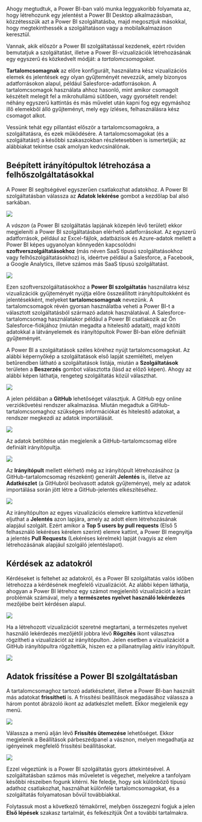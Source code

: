 Ahogy megtudtuk, a Power BI-ban való munka leggyakoribb folyamata az, hogy létrehozunk egy jelentést a Power BI Desktop alkalmazásban, közzétesszük azt a Power BI szolgáltatásba, majd megosztjuk másokkal, hogy megtekinthessék a szolgáltatáson vagy a mobilalkalmazáson keresztül.

Vannak, akik először a Power BI szolgáltatással kezdenek, ezért röviden bemutatjuk a szolgáltatást, illetve a Power BI-vizualizációk létrehozásának egy egyszerű és közkedvelt módját: a *tartalomcsomagokat*.

**Tartalomcsomagnak** az előre konfigurált, használatra kész vizualizációs elemek és jelentések egy olyan gyűjteményét nevezzük, amely bizonyos adatforrásokon alapul, például Salesforce-adatforrásokon. A tartalomcsomagok használata ahhoz hasonló, mint amikor csomagolt készételt melegít fel a mikrohullámú sütőben, vagy gyorsételt rendel: néhány egyszerű kattintás és más művelet után kapni fog egy egymáshoz illő elemekből álló gyűjteményt, mely egy ízléses, felhasználásra kész csomagot alkot.

Vessünk tehát egy pillantást először a tartalomcsomagokra, a szolgáltatásra, és ezek működésére. A tartalomcsomagokat (és a szolgáltatást) a későbbi szakaszokban részletesebben is ismertetjük; az alábbiakat tekintse csak amolyan kedvcsinálónak.

## <a name="create-out-of-the-box-dashboards-with-cloud-services"></a>Beépített irányítópultok létrehozása a felhőszolgáltatásokkal
A Power BI segítségével egyszerűen csatlakozhat adatokhoz. A Power BI szolgáltatásban válassza az **Adatok lekérése** gombot a kezdőlap bal alsó sarkában.

![](media/0-3-dashboards-cloud-services/c0a3_1.png)

A *vászon* (a Power BI szolgáltatás lapjának közepén lévő terület) ekkor megjeleníti a Power BI szolgáltatásban elérhető adatforrásokat. Az egyszerű adatforrások, például az Excel-fájlok, adatbázisok és Azure-adatok mellett a Power BI képes ugyanolyan könnyedén kapcsolódni **szoftverszolgáltatásokhoz** (más néven SaaS típusú szolgáltatásokhoz vagy felhőszolgáltatásokhoz) is, ideértve például a Salesforce, a Facebook, a Google Analytics, illetve számos más SaaS típusú szolgáltatást.

![](media/0-3-dashboards-cloud-services/c0a3_2.png)

Ezen szoftverszolgáltatásokhoz a **Power BI szolgáltatás** használatra kész vizualizációk gyűjteményét nyújtja előre összeállított irányítópultokként és jelentésekként, melyeket **tartalomcsomagnak** nevezünk. A tartalomcsomagok révén gyorsan használatba veheti a Power BI-t a választott szolgáltatásból származó adatok használatával. A Salesforce-tartalomcsomag használatakor például a Power BI csatlakozik az Ön Salesforce-fiókjához (miután megadta a hitelesítő adatait), majd kitölti adatokkal a látványelemek és irányítópultok Power BI-ban előre definiált gyűjteményét.

A Power BI a szolgáltatások széles köréhez nyújt tartalomcsomagokat. Az alábbi képernyőkép a szolgáltatások első lapját szemlélteti, melyen betűrendben látható a szolgáltatások listája, miután a **Szolgáltatások** területen a **Beszerzés** gombot választotta (lásd az előző képen). Ahogy az alábbi képen láthatja, rengeteg szolgáltatás közül választhat.

![](media/0-3-dashboards-cloud-services/c0a3_3.png)

A jelen példában a **GitHub** lehetőséget választjuk. A GitHub egy online verziókövetési rendszer alkalmazása. Miután megadtuk a GitHub-tartalomcsomaghoz szükséges információkat és hitelesítő adatokat, a rendszer megkezdi az adatok importálását.

![](media/0-3-dashboards-cloud-services/c0a3_4.png)

Az adatok betöltése után megjelenik a GitHub-tartalomcsomag előre definiált irányítópultja.

![](media/0-3-dashboards-cloud-services/c0a3_5.png)

Az **Irányítópult** mellett elérhető még az irányítópult létrehozásához (a GitHub-tartalomcsomag részeként) generált **Jelentés** is, illetve az **Adatkészlet** (a GitHubról beolvasott adatok gyűjteménye), mely az adatok importálása során jött létre a GitHub-jelentés elkészítéséhez.

![](media/0-3-dashboards-cloud-services/c0a3_6.png)

Az irányítópulton az egyes vizualizációs elemekre kattintva közvetlenül eljuthat a **Jelentés** azon lapjára, amely az adott elem létrehozásának alapjául szolgált. Ezért amikor a **Top 5 users by pull requests** (Első 5 felhasználó lekéréses kérelem szerint) elemre kattint, a Power BI megnyitja a jelentés **Pull Requests** (Lekéréses kérelmek) lapját (vagyis az elem létrehozásának alapjául szolgáló jelentéslapot).

## <a name="asking-questions-of-your-data"></a>Kérdések az adatokról
Kérdéseket is feltehet az adatokról, és a Power BI szolgáltatás valós időben létrehozza a kérdésének megfelelő vizualizációt. Az alábbi képen láthatja, ahogyan a Power BI létrehoz egy számot megjelenítő vizualizációt a lezárt problémák számával, mely a **természetes nyelvet használó lekérdezés** mezőjébe beírt kérdésen alapul.

![](media/0-3-dashboards-cloud-services/c0a3_7.png)

Ha a létrehozott vizualizációt szeretné megtartani, a természetes nyelvet használó lekérdezés mezőjétől jobbra lévő **Rögzítés** ikont választva rögzítheti a vizualizációt az irányítópulton. Jelen esetben a vizualizációt a GitHub irányítópultra rögzítettük, hiszen ez a pillanatnyilag aktív irányítópult.

![](media/0-3-dashboards-cloud-services/c0a3_8.png)

## <a name="refreshing-data-in-the-power-bi-service"></a>Adatok frissítése a Power BI szolgáltatásban
A tartalomcsomaghoz tartozó adatkészletet, illetve a Power BI-ban használt más adatokat **frissítheti** is. A frissítési beállítások megadásához válassza a három pontot ábrázoló ikont az adatkészlet mellett. Ekkor megjelenik egy menü.

![](media/0-3-dashboards-cloud-services/c0a3_9.png)

Válassza a menü alján lévő **Frissítés ütemezése** lehetőséget. Ekkor megjelenik a Beállítások párbeszédpanel a vásznon, melyen megadhatja az igényeinek megfelelő frissítési beállításokat.

![](media/0-3-dashboards-cloud-services/c0a3_10.png)

Ezzel végeztünk is a Power BI szolgáltatás gyors áttekintésével. A szolgáltatásban számos más műveletet is végezhet, melyekre a tanfolyam későbbi részeiben fogunk kitérni. Ne feledje, hogy sok különböző típusú adathoz csatlakozhat, használhat különféle tartalomcsomagokat, és a szolgáltatás folyamatosan bővül továbbiakkal.

Folytassuk most a következő témakörrel, melyben összegezni fogjuk a jelen **Első lépések** szakasz tartalmát, és felkészítjük Önt a további tartalmakra.


